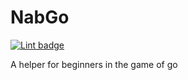 # NabGo

[![Lint badge](https://github.com/camerondugan/NabGo/actions/workflows/super-linter.yml/badge.svg?branch=main)](https://github.com/camerondugan/NabGo/actions/workflows/super-linter.yml)

A helper for beginners in the game of go
